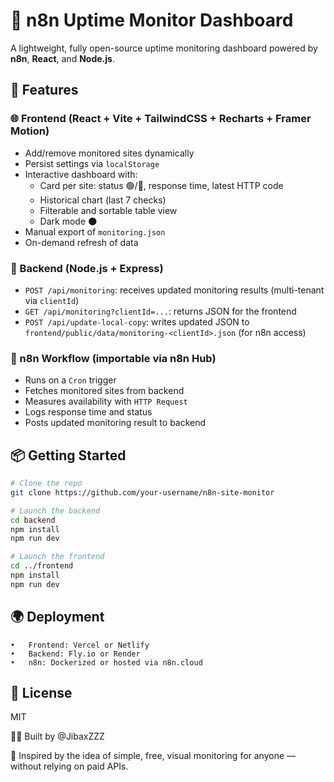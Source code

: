 # 📡 n8n Uptime Monitor Dashboard

A lightweight, fully open-source uptime monitoring dashboard powered by **n8n**, **React**, and **Node.js**.

## 🚀 Features

### 🌐 Frontend (React + Vite + TailwindCSS + Recharts + Framer Motion)
- Add/remove monitored sites dynamically
- Persist settings via `localStorage`
- Interactive dashboard with:
  - Card per site: status 🟢/🔴, response time, latest HTTP code
  - Historical chart (last 7 checks)
  - Filterable and sortable table view
  - Dark mode 🌑
- Manual export of `monitoring.json`
- On-demand refresh of data

### 🧠 Backend (Node.js + Express)
- `POST /api/monitoring`: receives updated monitoring results (multi-tenant via `clientId`)
- `GET /api/monitoring?clientId=...`: returns JSON for the frontend
- `POST /api/update-local-copy`: writes updated JSON to `frontend/public/data/monitoring-<clientId>.json` (for n8n access)

### 🔁 n8n Workflow (importable via n8n Hub)
- Runs on a `Cron` trigger
- Fetches monitored sites from backend
- Measures availability with `HTTP Request`
- Logs response time and status
- Posts updated monitoring result to backend

## 📦 Getting Started

```bash
# Clone the repo
git clone https://github.com/your-username/n8n-site-monitor

# Launch the backend
cd backend
npm install
npm run dev

# Launch the frontend
cd ../frontend
npm install
npm run dev
```

## 🌍 Deployment

	•	Frontend: Vercel or Netlify
	•	Backend: Fly.io or Render
	•	n8n: Dockerized or hosted via n8n.cloud

## 📄 License

MIT

👨‍💻 Built by @JibaxZZZ

🎯 Inspired by the idea of simple, free, visual monitoring for anyone — without relying on paid APIs.